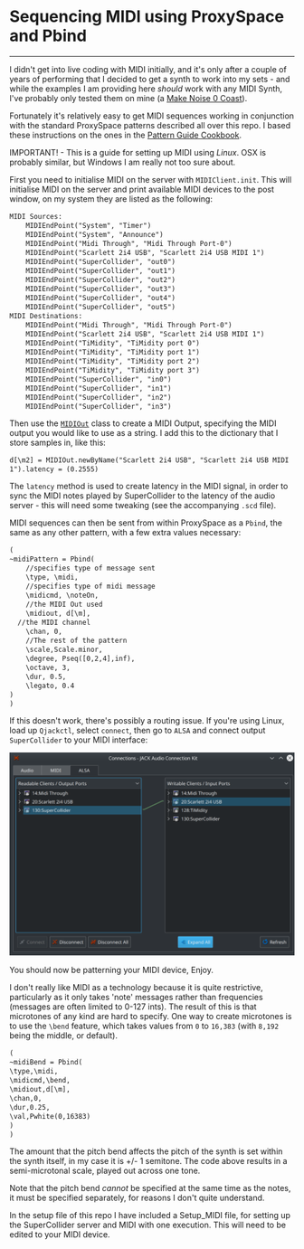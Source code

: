 # Sequencing MIDI using ProxySpace and Pbind

------------------

I didn't get into live coding with MIDI initially, and it's only after a couple of years of performing that I decided to get a synth to work into my sets - and while the examples I am providing here _should_ work with any MIDI Synth, I've probably only tested them on mine (a [Make Noise 0 Coast](http://www.makenoisemusic.com/synthesizers/ohcoast)).

Fortunately it's relatively easy to get MIDI sequences working in conjunction with the standard ProxySpace patterns described all over this repo. I based these instructions on the ones in the [Pattern Guide Cookbook](http://doc.sccode.org/Tutorials/A-Practical-Guide/PG_Cookbook04_Sending_MIDI.html).

IMPORTANT! - This is a guide for setting up MIDI using _Linux_. OSX is probably similar, but Windows I am really not too sure about.

First you need to initialise MIDI on the server with `MIDIClient.init`. This will initialise MIDI on the server and print available MIDI devices to the post window, on my system they are listed as the following:

```
MIDI Sources:
	MIDIEndPoint("System", "Timer")
	MIDIEndPoint("System", "Announce")
	MIDIEndPoint("Midi Through", "Midi Through Port-0")
	MIDIEndPoint("Scarlett 2i4 USB", "Scarlett 2i4 USB MIDI 1")
	MIDIEndPoint("SuperCollider", "out0")
	MIDIEndPoint("SuperCollider", "out1")
	MIDIEndPoint("SuperCollider", "out2")
	MIDIEndPoint("SuperCollider", "out3")
	MIDIEndPoint("SuperCollider", "out4")
	MIDIEndPoint("SuperCollider", "out5")
MIDI Destinations:
	MIDIEndPoint("Midi Through", "Midi Through Port-0")
	MIDIEndPoint("Scarlett 2i4 USB", "Scarlett 2i4 USB MIDI 1")
	MIDIEndPoint("TiMidity", "TiMidity port 0")
	MIDIEndPoint("TiMidity", "TiMidity port 1")
	MIDIEndPoint("TiMidity", "TiMidity port 2")
	MIDIEndPoint("TiMidity", "TiMidity port 3")
	MIDIEndPoint("SuperCollider", "in0")
	MIDIEndPoint("SuperCollider", "in1")
	MIDIEndPoint("SuperCollider", "in2")
	MIDIEndPoint("SuperCollider", "in3")
```

Then use the [`MIDIOut`](http://doc.sccode.org/Classes/MIDIOut.html) class to create a MIDI Output, specifying the MIDI output you would like to use as a string. I add this to the dictionary that I store samples in, like this:

```supercollider
d[\m2] = MIDIOut.newByName("Scarlett 2i4 USB", "Scarlett 2i4 USB MIDI 1").latency = (0.2555)
```

The `latency` method is used to create latency in the MIDI signal, in order to sync the MIDI notes played by SuperCollider to the latency of the audio server - this will need some tweaking (see the accompanying `.scd` file).

MIDI sequences can then be sent from within ProxySpace as a `Pbind`, the same as any other pattern, with a few extra values necessary:

```supercollider
(
~midiPattern = Pbind(
    //specifies type of message sent
    \type, \midi,
    //specifies type of midi message
    \midicmd, \noteOn,
    //the MIDI Out used
	\midiout, d[\m],
  //the MIDI channel
    \chan, 0,
    //The rest of the pattern
	\scale,Scale.minor,
	\degree, Pseq([0,2,4],inf),
	\octave, 3,
	\dur, 0.5,
	\legato, 0.4
)
)
```

If this doesn't work, there's possibly a routing issue. If you're using Linux, load up `Qjackctl`, select `connect`, then go to `ALSA` and connect output `SuperCollider` to your MIDI interface:

![](qjackctl_connect.png)

You should now be patterning your MIDI device, Enjoy.

I don't really like MIDI as a technology because it is quite restrictive, particularly  as it only takes 'note' messages rather than frequencies (messages are often limited to 0-127 ints). The result of this is that microtones of any kind are hard to specify. One way to create microtones is to use the `\bend` feature, which takes values from `0` to `16,383` (with `8,192` being the middle, or default).

```supercollider
(
~midiBend = Pbind(
\type,\midi,
\midicmd,\bend,
\midiout,d[\m],
\chan,0,
\dur,0.25,
\val,Pwhite(0,16383)
)
)
```

The amount that the pitch bend affects the pitch of the synth is set within the synth itself, in my case it is +/- 1 semitone. The code above results in a semi-microtonal scale, played out across one tone.

Note that the pitch bend _cannot_ be specified at the same time as the notes, it must be specified separately, for reasons I don't quite understand.

In the setup file of this repo I have included a Setup_MIDI file, for setting up the SuperCollider server and MIDI with one execution. This will need to be edited to your MIDI device.
